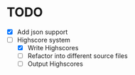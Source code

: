 # TODO

* [x] Add json support
* [ ] Highscore system
  * [x] Write Highscores
  * [ ] Refactor into different source files
  * [ ] Output Highscores
